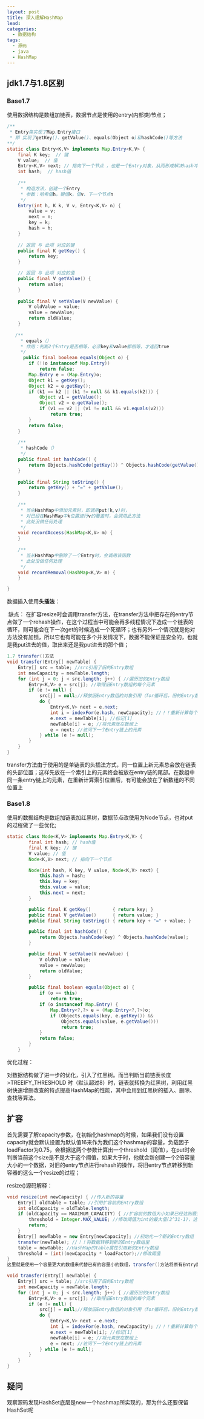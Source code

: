 ```yaml
---
layout: post
title: 深入理解HashMap
lead: 
categories: 
  - 数据结构
tags:
  - 源码
  - java
  - HashMap
---
```


## jdk1.7与1.8区别

### Base1.7

使用数据结构是数组加链表，数据节点是使用的entry(内部类)节点；
<!-- more -->
```java
/** 
 * Entry类实现了Map.Entry接口
 * 即 实现了getKey()、getValue()、equals(Object o)和hashCode()等方法
**/  
static class Entry<K,V> implements Map.Entry<K,V> {
    final K key;  // 键
    V value;  // 值
    Entry<K,V> next; // 指向下一个节点 ，也是一个Entry对象，从而形成解决hash冲突的单链表
    int hash;  // hash值
  
    /** 
     * 构造方法，创建一个Entry 
     * 参数：哈希值h，键值k，值v、下一个节点n 
     */  
    Entry(int h, K k, V v, Entry<K,V> n) {  
        value = v;  
        next = n;  
        key = k;  
        hash = h;  
    }  
  
    // 返回 与 此项 对应的键
    public final K getKey() {  
        return key;  
    }  

    // 返回 与 此项 对应的值
    public final V getValue() {  
        return value;  
    }  
  
    public final V setValue(V newValue) {  
        V oldValue = value;  
        value = newValue;  
        return oldValue;  
    }  
    
   /** 
     * equals（）
     * 作用：判断2个Entry是否相等，必须key和value都相等，才返回true  
     */ 
      public final boolean equals(Object o) {  
        if (!(o instanceof Map.Entry))  
            return false;  
        Map.Entry e = (Map.Entry)o;  
        Object k1 = getKey();  
        Object k2 = e.getKey();  
        if (k1 == k2 || (k1 != null && k1.equals(k2))) {  
            Object v1 = getValue();  
            Object v2 = e.getValue();  
            if (v1 == v2 || (v1 != null && v1.equals(v2)))  
                return true;  
        }  
        return false;  
    }  
    
    /** 
     * hashCode（） 
     */ 
    public final int hashCode() { 
        return Objects.hashCode(getKey()) ^ Objects.hashCode(getValue());  
    }  
  
    public final String toString() {  
        return getKey() + "=" + getValue();  
    }  
  
    /** 
     * 当向HashMap中添加元素时，即调用put(k,v)时， 
     * 对已经在HashMap中k位置进行v的覆盖时，会调用此方法 
     * 此处没做任何处理 
     */  
    void recordAccess(HashMap<K,V> m) {  
    }  
  
    /** 
     * 当从HashMap中删除了一个Entry时，会调用该函数 
     * 此处没做任何处理 
     */  
    void recordRemoval(HashMap<K,V> m) {  
    } 

}
```



数据插入使用**头插法**：

​	缺点： 在扩容resize时会调用transfer方法，在transfer方法中把存在的entry节点做了一个rehash操作，在这个过程当中可能会再多线程情况下造成一个链表的循环，则可能会在下一次get的时候造成一个死循环；也有另外一个情况就是他对方法没有加锁，所以它也有可能在多个并发情况下，数据不能保证是安全的，也就是我put进去的值，取出来还是我put进去的那个值；

```java
1.7 transfer()方法
void transfer(Entry[] newTable) {
    Entry[] src = table; //src引用了旧的Entry数组
    int newCapacity = newTable.length;
    for (int j = 0; j < src.length; j++) { //遍历旧的Entry数组
        Entry<K,V> e = src[j]; //取得旧Entry数组的每个元素
        if (e != null) {
            src[j] = null;//释放旧Entry数组的对象引用（for循环后，旧的Entry数组不再引用任何对象）
            do {
                Entry<K,V> next = e.next;
                int i = indexFor(e.hash, newCapacity); //！！重新计算每个元素在数组中的位置
                e.next = newTable[i]; //标记[1]
                newTable[i] = e; //将元素放在数组上
                e = next; //访问下一个Entry链上的元素
            } while (e != null);
        }
    }
}
```

transfer方法由于使用的是单链表的头插法方式，同一位置上新元素总会放在链表的头部位置；这样先放在一个索引上的元素终会被放在entry链的尾部。在数组中同一条entry链上的元素，在重新计算索引位置后，有可能会放在了新数组的不同位置上



### Base1.8

使用的数据结构是数组加链表加红黑树，数据节点改使用为Node节点，也对put的过程做了一些优化;

```java
static class Node<K,V> implements Map.Entry<K,V> {
        final int hash; // hash值
        final K key; // 键
        V value; // 值
        Node<K,V> next; // 指向下一个节点

        Node(int hash, K key, V value, Node<K,V> next) {
            this.hash = hash;
            this.key = key;
            this.value = value;
            this.next = next;
        }

        public final K getKey()        { return key; }
        public final V getValue()      { return value; }
        public final String toString() { return key + "=" + value; }

        public final int hashCode() {
            return Objects.hashCode(key) ^ Objects.hashCode(value);
        }

        public final V setValue(V newValue) {
            V oldValue = value;
            value = newValue;
            return oldValue;
        }

        public final boolean equals(Object o) {
            if (o == this)
                return true;
            if (o instanceof Map.Entry) {
                Map.Entry<?,?> e = (Map.Entry<?,?>)o;
                if (Objects.equals(key, e.getKey()) &&
                    Objects.equals(value, e.getValue()))
                    return true;
            }
            return false;
        }
    }
```



优化过程： 

​	对数据结构做了进一步的优化，引入了红黑树。而当判断当前链表长度>TREEIFY_THRESHOLD 时（默认超过8）时，链表就转换为红黑树，利用红黑树快速增删改查的特点提高HashMap的性能，其中会用到红黑树的插入、删除、查找等算法。





## 扩容

​		首先需要了解capacity参数，在初始化hashmap的时候，如果我们没有设置capacity就会默认设置为默认值16来作为我们这个hashmap的容量，负载因子loadFactor为0.75，会根据这两个参数计算出一个threshold（阈值），在put时会判断当前这个size是不是大于这个阈值，如果大于时，他就会新创建一个2倍容量大小的一个数据，对旧的entry节点进行rehash的操作，将旧entry节点转移到新容器的这么一个resize的过程；

resize()源码解释：

```java
void resize(int newCapacity) { //传入新的容量
    Entry[] oldTable = table; //引用扩容前的Entry数组
    int oldCapacity = oldTable.length;
    if (oldCapacity == MAXIMUM_CAPACITY) { //扩容前的数组大小如果已经达到最大(2^30)了
    	threshold = Integer.MAX_VALUE; //修改阈值为int的最大值(2^31-1)，这样以后就不会扩容了
    	return;
	}
    Entry[] newTable = new Entry[newCapacity]; //初始化一个新的Entry数组
    transfer(newTable); //！！将数据转移到新的Entry数组里
    table = newTable; //HashMap的table属性引用新的Entry数组
    threshold = (int)(newCapacity * loadFactor);//修改阈值
}
这里就是使用一个容量更大的数组来代替已有的容量小的数组，transfer()方法将原有Entry数组的元素拷贝到新的Entry数组里。

void transfer(Entry[] newTable) {
    Entry[] src = table; //src引用了旧的Entry数组
    int newCapacity = newTable.length;
    for (int j = 0; j < src.length; j++) { //遍历旧的Entry数组
        Entry<K,V> e = src[j]; //取得旧Entry数组的每个元素
        if (e != null) {
            src[j] = null;//释放旧Entry数组的对象引用（for循环后，旧的Entry数组不再引用任何对象）
            do {
                Entry<K,V> next = e.next;
                int i = indexFor(e.hash, newCapacity); //！！重新计算每个元素在数组中的位置
                e.next = newTable[i]; //标记[1]
                newTable[i] = e; //将元素放在数组上
                e = next; //访问下一个Entry链上的元素
            } while (e != null);
        }
    }
}
```





## 疑问

观察源码发现HashSet底层是new一个hashmap所实现的，那为什么还要保留HashSet呢